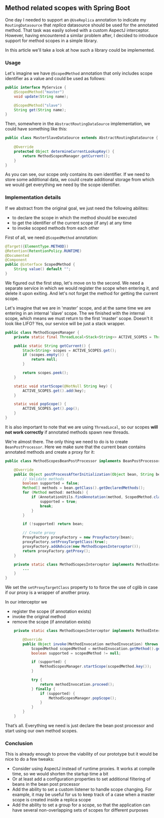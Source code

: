 ## Method related scopes with Spring Boot

One day I needed to support an `@UseReplica` annotation to indicate my `RoutingDatasource` that _replica_ datasource should be used for the annotated method.
That task was easily solved with a custom AspectJ interceptor. 
However, having encountered a similar problem after, I decided to introduce support for method scopes in a simple library.

In this article we'll take a look at how such a library could be implemented.

### Usage
Let's imagine we have `@ScopedMethod` annotation that only includes scope identifier as a value and could be used as follows:
```java
public interface MyService {
    @ScopedMethod("master")
    void update(String name);

    @ScopedMethod("slave")
    String get(String name);
}
```

Then, somewhere in the `AbstractRoutingDataSource` implementation, we could have something like this:
```java
public class MasterSlaveDataSource extends AbstractRoutingDataSource {
            
    @Override
    protected Object determineCurrentLookupKey() {
        return MethodScopesManager.getCurrent();
    }
}
```

As you can see, our scope only contains its own identifier. If we need to store some additional data, we could create additional storage from which we would get everything we need by the scope identifier.

### Implementation details

If we abstract from the original goal, we just need the following abilites:
* to declare the scope in which the method should be executed
* to get the identifier of the current scope (if any) at any time
* to invoke scoped methods from each other

First of all, we need `@ScopedMethod` annotation:
```java
@Target({ElementType.METHOD})
@Retention(RetentionPolicy.RUNTIME)
@Documented
@Component
public @interface ScopedMethod {
    String value() default "";
}
```

We figured out the first step, let's move on to the second. We need a separate service in which we would register the scope when entering it, and delete it upon exiting. And let's not forget the method for getting the current scope.

Let's imagine that we are in 'master' scope, and at the same time we are entering in an internal 'slave' scope. The we finished with the internal scope, which means we must return to the first 'master' scope. Doesn't it look like LIFO? 
Yes, our service will be just a stack wrapper. 

```java
public class MethodScopesManager {
    private static final ThreadLocal<Stack<String>> ACTIVE_SCOPES = ThreadLocal.withInitial(Stack::new);

    public static String getCurrent() {
        Stack<String> scopes = ACTIVE_SCOPES.get();
        if (scopes.empty()) {
            return null;
        }

        return scopes.peek();
    }

    static void startScope(@NotNull String key) {
        ACTIVE_SCOPES.get().add(key);
    }

    static void popScope() {
        ACTIVE_SCOPES.get().pop();
    }
}
```

It is also important to note that we are using `ThreadLocal`, so our scopes **will not work correctly** if annotated methods spawn new threads.

We're almost there. The only thing we need to do is to create `BeanPostProcessor`. Here we make sure that the current bean contains annotated methods and create a proxy for it:

```java
public class MethodScopesBeanPostProcessor implements BeanPostProcessor {

    @Override
    public Object postProcessAfterInitialization(Object bean, String beanName) throws BeansException {
        // Validate methods
        boolean supported = false;
        Method[] methods = bean.getClass().getDeclaredMethods();
        for (Method method: methods) {
            if (AnnotationUtils.findAnnotation(method, ScopedMethod.class) != null) {
                supported = true;
                break;
            }
        }

        if (!supported) return bean;

        // Create proxy
        ProxyFactory proxyFactory = new ProxyFactory(bean);
        proxyFactory.setProxyTargetClass(true);
        proxyFactory.addAdvice(new MethodScopesInterceptor());
        return proxyFactory.getProxy();
    }

    private static class MethodScopesInterceptor implements MethodInterceptor {
        ...
    }
}
```

We set the `setProxyTargetClass` property to to force the use of cglib in case if our proxy is a wrapper of another proxy.

In our interceptor we 
* register the scope (if annotation exists)
* invoke the original method
* remove the scope (if annotation exists)

```java
    private static class MethodScopesInterceptor implements MethodInterceptor {

        @Override
        public Object invoke(MethodInvocation methodInvocation) throws Throwable {
            ScopedMethod scopedMethod = methodInvocation.getMethod().getAnnotation(ScopedMethod.class);
            boolean supported = scopedMethod != null;

            if (supported) {
                MethodScopesManager.startScope(scopedMethod.key());
            }

            try {
                return methodInvocation.proceed();
            } finally {
                if (supported) {
                    MethodScopesManager.popScope();
                }
            }
        }
    }
```

That’s all. Everything we need is just declare the bean post processor and start using our own method scopes.

### Conclusion
This is already enough to prove the viability of our prototype but it would be nice to do a few tweaks:
* Consider using AspectJ instead of runtime proxies. It works at compile time, so we would shorten the startup time a bit
* Or at least add a configuration properties to set additional filtering of beans in the bean post processor
* Add the ability to set a custom listener to handle scope changing. For example, it may be useful for us to keep track of a case when a master scope is created inside a replica scope
* Add the ability to set a group for a scope, so that the application can have several non-overlapping sets of scopes for different purposes
